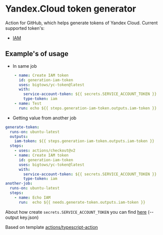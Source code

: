 # Yandex.Cloud token generator
Action for GitHub, which helps generate tokens of Yandex Cloud.
Current supported token's:
 - [IAM](https://cloud.yandex.ru/docs/iam/concepts/authorization/iam-token)

## Example's of usage
- In same job
```yaml
    - name: Create IAM token
      id: generation-iam-token
      uses: bigtows/yc-token@latest
      with:
        service-account-token: ${{ secrets.SERVICE_ACCOUNT_TOKEN }}
        type-token: iam
    - name: Test
      run: echo ${{ steps.generation-iam-token.outputs.iam-token }}
```
- Getting value from another job
```yaml
generate-token:
  runs-on: ubuntu-latest
  outputs:
    iam-token: ${{ steps.generation-iam-token.outputs.iam-token }}
  steps:
    - uses: actions/checkout@v2
    - name: Create IAM token
      id: generation-iam-token
      uses: bigtows/yc-token@latest
      with:
        service-account-token: ${{ secrets.SERVICE_ACCOUNT_TOKEN }}
        type-token: iam
another-job:
  runs-on: ubuntu-latest
  steps:
    - name: Echo IAM
      run:  echo ${{ needs.generate-token.outputs.iam-token }}
```

About how create `secrets.SERVICE_ACCOUNT_TOKEN` you can find [here](https://cloud.yandex.ru/docs/iam/operations/iam-token/create-for-sa) (--output key.json)

Based on template [actions/typescript-action](https://github.com/actions/typescript-action)